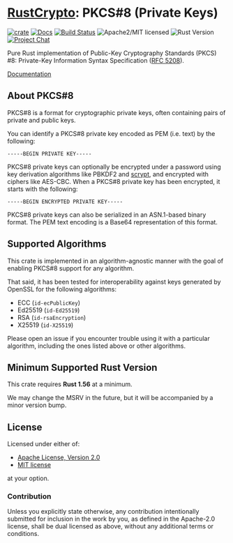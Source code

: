 # [RustCrypto]: PKCS#8 (Private Keys)

[![crate][crate-image]][crate-link]
[![Docs][docs-image]][docs-link]
[![Build Status][build-image]][build-link]
![Apache2/MIT licensed][license-image]
![Rust Version][rustc-image]
[![Project Chat][chat-image]][chat-link]

Pure Rust implementation of Public-Key Cryptography Standards (PKCS) #8:
Private-Key Information Syntax Specification ([RFC 5208]).

[Documentation][docs-link]

## About PKCS#8

PKCS#8 is a format for cryptographic private keys, often containing pairs
of private and public keys.

You can identify a PKCS#8 private key encoded as PEM (i.e. text) by the
following:

```text
-----BEGIN PRIVATE KEY-----
```

PKCS#8 private keys can optionally be encrypted under a password using
key derivation algorithms like PBKDF2 and [scrypt], and encrypted with
ciphers like AES-CBC. When a PKCS#8 private key has been encrypted,
it starts with the following:

```text
-----BEGIN ENCRYPTED PRIVATE KEY-----
```

PKCS#8 private keys can also be serialized in an ASN.1-based binary format.
The PEM text encoding is a Base64 representation of this format.

## Supported Algorithms

This crate is implemented in an algorithm-agnostic manner with the goal of
enabling PKCS#8 support for any algorithm.

That said, it has been tested for interoperability against keys generated by
OpenSSL for the  following algorithms:

- ECC (`id-ecPublicKey`)
- Ed25519 (`id-Ed25519`)
- RSA (`id-rsaEncryption`)
- X25519 (`id-X25519`)

Please open an issue if you encounter trouble using it with a particular
algorithm, including the ones listed above or other algorithms.

## Minimum Supported Rust Version

This crate requires **Rust 1.56** at a minimum.

We may change the MSRV in the future, but it will be accompanied by a minor
version bump.

## License

Licensed under either of:

 * [Apache License, Version 2.0](http://www.apache.org/licenses/LICENSE-2.0)
 * [MIT license](http://opensource.org/licenses/MIT)

at your option.

### Contribution

Unless you explicitly state otherwise, any contribution intentionally submitted
for inclusion in the work by you, as defined in the Apache-2.0 license, shall be
dual licensed as above, without any additional terms or conditions.

[//]: # (badges)

[crate-image]: https://img.shields.io/crates/v/pkcs8.svg
[crate-link]: https://crates.io/crates/pkcs8
[docs-image]: https://docs.rs/pkcs8/badge.svg
[docs-link]: https://docs.rs/pkcs8/
[license-image]: https://img.shields.io/badge/license-Apache2.0/MIT-blue.svg
[rustc-image]: https://img.shields.io/badge/rustc-1.56+-blue.svg
[chat-image]: https://img.shields.io/badge/zulip-join_chat-blue.svg
[chat-link]: https://rustcrypto.zulipchat.com/#narrow/stream/300570-formats
[build-image]: https://github.com/RustCrypto/formats/workflows/pkcs8/badge.svg?branch=master&event=push
[build-link]: https://github.com/RustCrypto/formats/actions

[//]: # (links)

[RustCrypto]: https://github.com/rustcrypto
[RFC 5208]: https://tools.ietf.org/html/rfc5208
[scrypt]: https://en.wikipedia.org/wiki/Scrypt
